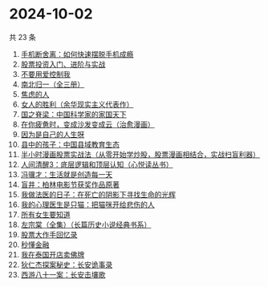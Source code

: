 # 2024-10-02

共 23 条

<!-- BEGIN WEREAD -->
<!-- 最后更新时间 2024-10-02 22:01:01 +0800 -->
1. [手机断舍离：如何快速摆脱手机成瘾](https://weread.qq.com/web/bookDetail/06e32a20813ab93b2g018a88)
1. [股票投资入门、进阶与实战](https://weread.qq.com/web/bookDetail/b2432a80813ab6ea6g018b18)
1. [不要用爱控制我](https://weread.qq.com/web/bookDetail/32532e40813ab93d9g011a53)
1. [南北归一（全三册）](https://weread.qq.com/web/bookDetail/47e32340813ab9339g0123d7)
1. [焦虑的人](https://weread.qq.com/web/bookDetail/5c432bf0726d70995c4f25f)
1. [女人的胜利（余华现实主义代表作）](https://weread.qq.com/web/bookDetail/50132dc0813ab937dg0158cf)
1. [国之脊梁：中国科学家的家国天下](https://weread.qq.com/web/bookDetail/5b132f90813ab90b5g0183ba)
1. [在你疲惫时，变成沙发变成云（治愈漫画）](https://weread.qq.com/web/bookDetail/60c32c40813ab938eg01762c)
1. [因为是自己的人生呀](https://weread.qq.com/web/bookDetail/5e232cb0813ab7da0g01739e)
1. [县中的孩子：中国县域教育生态](https://weread.qq.com/web/bookDetail/14e322e0813ab7ff9g012dff)
1. [半小时漫画股票实战法（从零开始学炒股，股票漫画相结合，实战扫盲利器）](https://weread.qq.com/web/bookDetail/d7c32f9071d7b82ed7c9b52)
1. [人间清醒3：底层逻辑和顶层认知（心悦读丛书）](https://weread.qq.com/web/bookDetail/15a329b0813ab9398g017778)
1. [冯骥才：生活就是创造每一天](https://weread.qq.com/web/bookDetail/8a132890813ab9310g0154b4)
1. [盲井：柏林电影节获奖作品原著](https://weread.qq.com/web/bookDetail/2fa32e70813ab939dg011ede)
1. [我做法医的日子：在死亡的阴影下寻找生命的光辉](https://weread.qq.com/web/bookDetail/124324a0813ab935fg011b13)
1. [我的心理医生是只猫：把猫咪开给悲伤的人](https://weread.qq.com/web/bookDetail/35f327c0813ab935fg010a2e)
1. [所有女生要知道](https://weread.qq.com/web/bookDetail/36a325d0813ab89dbg0128d1)
1. [左宗棠（全集）（长篇历史小说经典书系）](https://weread.qq.com/web/bookDetail/48c323a0727ca04f48c7038)
1. [股票大作手回忆录](https://weread.qq.com/web/bookDetail/1b5325907159cacc1b5e0e1)
1. [秒懂金融](https://weread.qq.com/web/bookDetail/a3032ab0813ab8f89g01328e)
1. [我在泰国开店卖佛牌](https://weread.qq.com/web/bookDetail/37432bf05e3e5a374695379)
1. [狄仁杰探案秘史：长安诡事录](https://weread.qq.com/web/bookDetail/b8932240813ab935fg014958)
1. [西游八十一案：长安击壤歌](https://weread.qq.com/web/bookDetail/564329b0813ab930bg0181e6)
<!-- END WEREAD -->